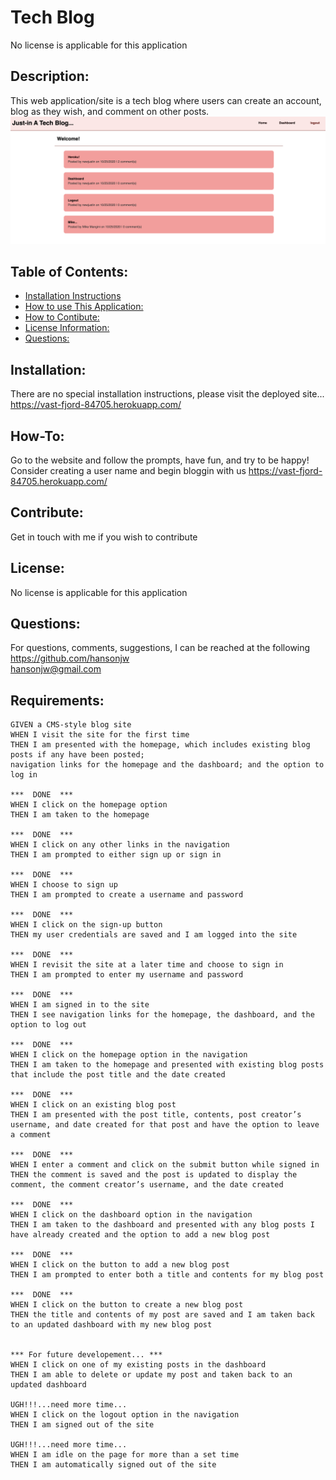 # Tech Blog  
  No license is applicable for this application

  ## Description:  
  This web application/site is a tech blog where users can create an account, blog as they wish, and comment on other posts.
  ![Screenshot of the website](./utils/img/website.png)

  ## Table of Contents:
  * [Installation Instructions](#Installation:)
  * [How to use This Application:](#How-To:)
  * [How to Contibute:](#Contibute:)
  * [License Information:](#License:)
  * [Questions:](#Questions:)
  
  <a name="Installation:"></a>
  ## Installation:  
  There are no special installation instructions, please visit the deployed site...
  https://vast-fjord-84705.herokuapp.com/
  
  <a name="How-To:"></a>
  ## How-To:  
  Go to the website and follow the prompts, have fun, and try to be happy!
  Consider creating a user name and begin bloggin with us
  https://vast-fjord-84705.herokuapp.com/

  <a name="Contribute:"></a>
  ## Contribute:  
  Get in touch with me if you wish to contribute

  <a name="License:"></a>
  ## License:
  No license is applicable for this application
  
  <a name="Questions:"></a>
  ## Questions:  
  For questions, comments, suggestions, I can be reached at the following  
  https://github.com/hansonjw  
  hansonjw@gmail.com


  ## Requirements:
    GIVEN a CMS-style blog site
    WHEN I visit the site for the first time
    THEN I am presented with the homepage, which includes existing blog posts if any have been posted;
    navigation links for the homepage and the dashboard; and the option to log in

    ***  DONE  ***
    WHEN I click on the homepage option
    THEN I am taken to the homepage

    ***  DONE  ***
    WHEN I click on any other links in the navigation
    THEN I am prompted to either sign up or sign in

    ***  DONE  ***
    WHEN I choose to sign up
    THEN I am prompted to create a username and password

    ***  DONE  ***
    WHEN I click on the sign-up button
    THEN my user credentials are saved and I am logged into the site

    ***  DONE  ***
    WHEN I revisit the site at a later time and choose to sign in
    THEN I am prompted to enter my username and password

    ***  DONE  ***
    WHEN I am signed in to the site
    THEN I see navigation links for the homepage, the dashboard, and the option to log out

    ***  DONE  ***
    WHEN I click on the homepage option in the navigation
    THEN I am taken to the homepage and presented with existing blog posts that include the post title and the date created

    ***  DONE  ***
    WHEN I click on an existing blog post
    THEN I am presented with the post title, contents, post creator’s username, and date created for that post and have the option to leave a comment

    ***  DONE  ***
    WHEN I enter a comment and click on the submit button while signed in
    THEN the comment is saved and the post is updated to display the comment, the comment creator’s username, and the date created

    ***  DONE  ***
    WHEN I click on the dashboard option in the navigation
    THEN I am taken to the dashboard and presented with any blog posts I have already created and the option to add a new blog post

    ***  DONE  ***
    WHEN I click on the button to add a new blog post
    THEN I am prompted to enter both a title and contents for my blog post

    ***  DONE  ***
    WHEN I click on the button to create a new blog post
    THEN the title and contents of my post are saved and I am taken back to an updated dashboard with my new blog post


    *** For future developement... ***
    WHEN I click on one of my existing posts in the dashboard
    THEN I am able to delete or update my post and taken back to an updated dashboard

    UGH!!!...need more time...
    WHEN I click on the logout option in the navigation
    THEN I am signed out of the site

    UGH!!!...need more time...
    WHEN I am idle on the page for more than a set time
    THEN I am automatically signed out of the site 
